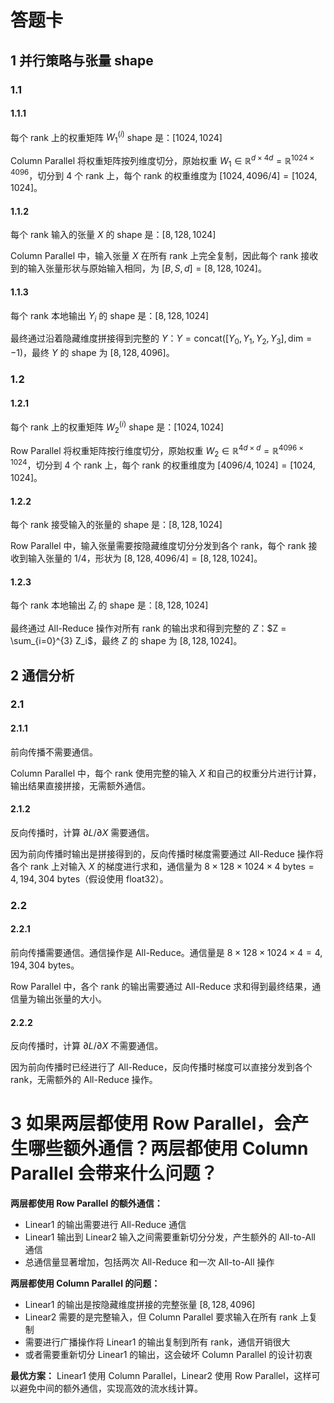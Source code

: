 # 答题卡

## 1 并行策略与张量 shape

### 1.1

#### 1.1.1
每个 rank 上的权重矩阵 $W_1^{(i)}$ shape 是：$[1024, 1024]$

Column Parallel 将权重矩阵按列维度切分，原始权重 $W_1 \in \mathbb{R}^{d \times 4d} = \mathbb{R}^{1024 \times 4096}$，切分到 4 个 rank 上，每个 rank 的权重维度为 $[1024, 4096/4] = [1024, 1024]$。

#### 1.1.2
每个 rank 输入的张量 $X$ 的 shape 是：$[8, 128, 1024]$

Column Parallel 中，输入张量 $X$ 在所有 rank 上完全复制，因此每个 rank 接收到的输入张量形状与原始输入相同，为 $[B, S, d] = [8, 128, 1024]$。

#### 1.1.3
每个 rank 本地输出 $Y_i$ 的 shape 是：$[8, 128, 1024]$

最终通过沿着隐藏维度拼接得到完整的 $Y$：$Y = \text{concat}([Y_0, Y_1, Y_2, Y_3], \text{dim}=-1)$，最终 $Y$ 的 shape 为 $[8, 128, 4096]$。

### 1.2

#### 1.2.1
每个 rank 上的权重矩阵 $W_2^{(i)}$ shape 是：$[1024, 1024]$

Row Parallel 将权重矩阵按行维度切分，原始权重 $W_2 \in \mathbb{R}^{4d \times d} = \mathbb{R}^{4096 \times 1024}$，切分到 4 个 rank 上，每个 rank 的权重维度为 $[4096/4, 1024] = [1024, 1024]$。

#### 1.2.2
每个 rank 接受输入的张量的 shape 是：$[8, 128, 1024]$

Row Parallel 中，输入张量需要按隐藏维度切分分发到各个 rank，每个 rank 接收到输入张量的 1/4，形状为 $[8, 128, 4096/4] = [8, 128, 1024]$。

#### 1.2.3
每个 rank 本地输出 $Z_i$ 的 shape 是：$[8, 128, 1024]$

最终通过 All-Reduce 操作对所有 rank 的输出求和得到完整的 $Z$：$Z = \sum_{i=0}^{3} Z_i$，最终 $Z$ 的 shape 为 $[8, 128, 1024]$。

## 2 通信分析

### 2.1

#### 2.1.1
前向传播不需要通信。

Column Parallel 中，每个 rank 使用完整的输入 $X$ 和自己的权重分片进行计算，输出结果直接拼接，无需额外通信。

#### 2.1.2
反向传播时，计算 $\partial L / \partial X$ 需要通信。

因为前向传播时输出是拼接得到的，反向传播时梯度需要通过 All-Reduce 操作将各个 rank 上对输入 $X$ 的梯度进行求和，通信量为 $8 \times 128 \times 1024 \times 4 \text{ bytes} = 4,194,304 \text{ bytes}$（假设使用 float32）。

### 2.2

#### 2.2.1
前向传播需要通信。通信操作是 All-Reduce。通信量是 $8 \times 128 \times 1024 \times 4 = 4,194,304 \text{ bytes}$。

Row Parallel 中，各个 rank 的输出需要通过 All-Reduce 求和得到最终结果，通信量为输出张量的大小。

#### 2.2.2
反向传播时，计算 $\partial L / \partial X$ 不需要通信。

因为前向传播时已经进行了 All-Reduce，反向传播时梯度可以直接分发到各个 rank，无需额外的 All-Reduce 操作。

# 3 如果两层都使用 Row Parallel，会产生哪些额外通信？两层都使用 Column Parallel 会带来什么问题？

**两层都使用 Row Parallel 的额外通信：**
- Linear1 的输出需要进行 All-Reduce 通信
- Linear1 输出到 Linear2 输入之间需要重新切分分发，产生额外的 All-to-All 通信
- 总通信量显著增加，包括两次 All-Reduce 和一次 All-to-All 操作

**两层都使用 Column Parallel 的问题：**
- Linear1 的输出是按隐藏维度拼接的完整张量 $[8, 128, 4096]$
- Linear2 需要的是完整输入，但 Column Parallel 要求输入在所有 rank 上复制
- 需要进行广播操作将 Linear1 的输出复制到所有 rank，通信开销很大
- 或者需要重新切分 Linear1 的输出，这会破坏 Column Parallel 的设计初衷

**最优方案：** Linear1 使用 Column Parallel，Linear2 使用 Row Parallel，这样可以避免中间的额外通信，实现高效的流水线计算。